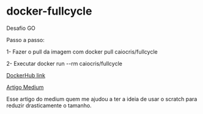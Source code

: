 # docker-fullcycle
Desafio GO

Passo a passo:

1- Fazer o pull da imagem com docker pull caiocris/fullcycle 

2- Executar docker run --rm caiocris/fullcycle

[DockerHub link](https://hub.docker.com/repository/docker/caiocris/fullcycle/general)

[Artigo Medium](https://medium.com/swlh/reducing-container-image-size-esp-for-go-applications-db7658e9063a)

Esse artigo do medium quem me ajudou a ter a ideia de usar o scratch para reduzir drasticamente o tamanho.
